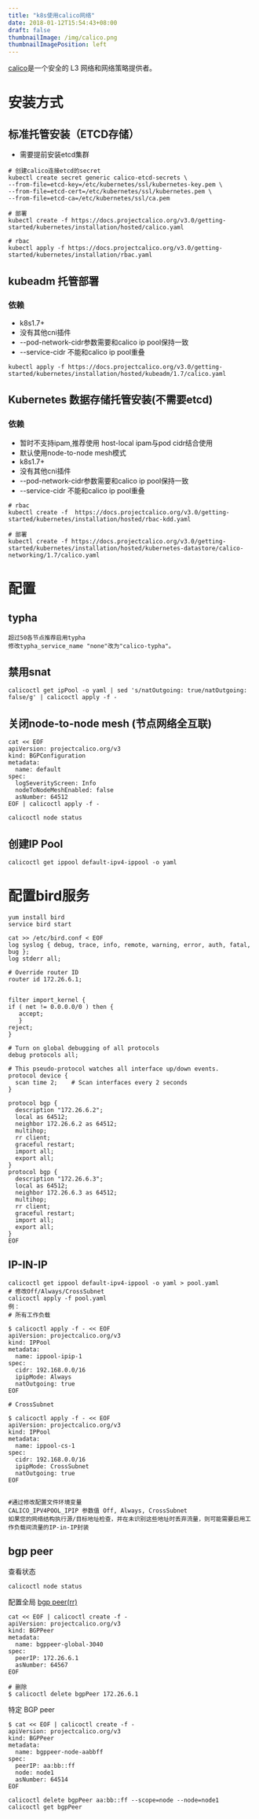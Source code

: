 ```yaml
---
title: "k8s使用calico网络"
date: 2018-01-12T15:54:43+08:00
draft: false
thumbnailImage: /img/calico.png
thumbnailImagePosition: left
---
```


[calico](https://github.com/projectcalico)是一个安全的 L3 网络和网络策略提供者。

# 安装方式

## 标准托管安装（ETCD存储）

- 需要提前安装etcd集群

```
# 创建calico连接etcd的secret
kubectl create secret generic calico-etcd-secrets \
--from-file=etcd-key=/etc/kubernetes/ssl/kubernetes-key.pem \
--from-file=etcd-cert=/etc/kubernetes/ssl/kubernetes.pem \
--from-file=etcd-ca=/etc/kubernetes/ssl/ca.pem

# 部署
kubectl create -f https://docs.projectcalico.org/v3.0/getting-started/kubernetes/installation/hosted/calico.yaml

# rbac
kubectl apply -f https://docs.projectcalico.org/v3.0/getting-started/kubernetes/installation/rbac.yaml
```

## kubeadm 托管部署

### 依赖

- k8s1.7+
- 没有其他cni插件
- --pod-network-cidr参数需要和calico ip pool保持一致
- --service-cidr 不能和calico ip pool重叠


```
kubectl apply -f https://docs.projectcalico.org/v3.0/getting-started/kubernetes/installation/hosted/kubeadm/1.7/calico.yaml
```

## Kubernetes 数据存储托管安装(不需要etcd)

### 依赖

- 暂时不支持ipam,推荐使用 host-local ipam与pod cidr结合使用
- 默认使用node-to-node mesh模式
- k8s1.7+
- 没有其他cni插件
- --pod-network-cidr参数需要和calico ip pool保持一致
- --service-cidr 不能和calico ip pool重叠

```
# rbac
kubectl create -f  https://docs.projectcalico.org/v3.0/getting-started/kubernetes/installation/hosted/rbac-kdd.yaml

# 部署
kubectl create -f https://docs.projectcalico.org/v3.0/getting-started/kubernetes/installation/hosted/kubernetes-datastore/calico-networking/1.7/calico.yaml
```

# 配置

## typha


```
超过50各节点推荐启用typha
修改typha_service_name "none"改为"calico-typha"。
```

## 禁用snat

```
calicoctl get ipPool -o yaml | sed 's/natOutgoing: true/natOutgoing: false/g' | calicoctl apply -f -
```

## 关闭node-to-node mesh (节点网络全互联)

```
cat << EOF
apiVersion: projectcalico.org/v3
kind: BGPConfiguration
metadata:
  name: default
spec:
  logSeverityScreen: Info
  nodeToNodeMeshEnabled: false
  asNumber: 64512
EOF | calicoctl apply -f -

calicoctl node status
```

## 创建IP Pool

```
calicoctl get ippool default-ipv4-ippool -o yaml
```


# 配置bird服务

```
yum install bird
service bird start

cat >> /etc/bird.conf < EOF
log syslog { debug, trace, info, remote, warning, error, auth, fatal, bug };
log stderr all;

# Override router ID
router id 172.26.6.1;


filter import_kernel {
if ( net != 0.0.0.0/0 ) then {
   accept;
   }
reject;
}

# Turn on global debugging of all protocols
debug protocols all;

# This pseudo-protocol watches all interface up/down events.
protocol device {
  scan time 2;    # Scan interfaces every 2 seconds
}

protocol bgp {
  description "172.26.6.2";
  local as 64512;
  neighbor 172.26.6.2 as 64512;
  multihop;
  rr client;
  graceful restart;
  import all;
  export all;
}
protocol bgp {
  description "172.26.6.3";
  local as 64512;
  neighbor 172.26.6.3 as 64512;
  multihop;
  rr client;
  graceful restart;
  import all;
  export all;
}
EOF
```


## IP-IN-IP

```
calicoctl get ippool default-ipv4-ippool -o yaml > pool.yaml
# 修改Off/Always/CrossSubnet
calicoctl apply -f pool.yaml
例：
# 所有工作负载

$ calicoctl apply -f - << EOF
apiVersion: projectcalico.org/v3
kind: IPPool
metadata:
  name: ippool-ipip-1
spec:
  cidr: 192.168.0.0/16
  ipipMode: Always
  natOutgoing: true
EOF

# CrossSubnet

$ calicoctl apply -f - << EOF
apiVersion: projectcalico.org/v3
kind: IPPool
metadata:
  name: ippool-cs-1
spec:
  cidr: 192.168.0.0/16
  ipipMode: CrossSubnet
  natOutgoing: true
EOF


#通过修改配置文件环境变量
CALICO_IPV4POOL_IPIP 参数值 Off, Always, CrossSubnet
如果您的网络结构执行源/目标地址检查，并在未识别这些地址时丢弃流量，则可能需要启用工作负载间流量的IP-in-IP封装
```

## bgp peer

查看状态

```
calicoctl node status
```

配置全局 [bgp peer(rr)](https://docs.projectcalico.org/v3.0/usage/routereflector/bird-rr-config)

```
cat << EOF | calicoctl create -f -
apiVersion: projectcalico.org/v3
kind: BGPPeer
metadata:
  name: bgppeer-global-3040
spec:
  peerIP: 172.26.6.1
  asNumber: 64567
EOF

# 删除
$ calicoctl delete bgpPeer 172.26.6.1
```

特定 BGP peer

```
$ cat << EOF | calicoctl create -f -
apiVersion: projectcalico.org/v3
kind: BGPPeer
metadata:
  name: bgppeer-node-aabbff
spec:
  peerIP: aa:bb::ff
  node: node1
  asNumber: 64514
EOF

calicoctl delete bgpPeer aa:bb::ff --scope=node --node=node1
calicoctl get bgpPeer
```